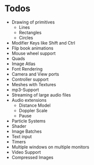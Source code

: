 # Todos

- Drawing of primitives
  - Lines
  - Rectangles
  - Circles
- Modifier Keys like Shift and Ctrl
- Flip book animations
- Mouse wheel support
- Quads
- Image Atlas
- Font Rendering
- Camera and View ports
- Controller support
- Meshes with Textures
- mp3-Support
- Streaming of large audio files
- Audio extensions
  - Distance Model
  - Doppler Scale
  - Pause
- Particle Systems
- Shader
- Image Batches
- Text input
- Timers
- Multiple windows on multiple monitors
- Video Support
- Compressed Images
